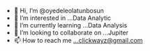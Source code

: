 - 👋 Hi, I’m @oyedeleolatunbosun
- 👀 I’m interested in ...Data Analytic
- 🌱 I’m currently learning ...Data Analysis
- 💞️ I’m looking to collaborate on ...Jupiter
- 📫 How to reach me ...clickwayz@gmail.com 

<!---
oyedeleolatunbosun/oyedeleolatunbosun is a ✨ special ✨ repository because its `README.md` (this file) appears on your GitHub profile.
You can click the Preview link to take a look at your changes.
--->
